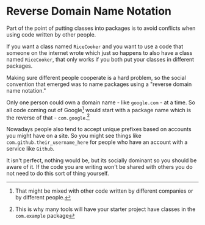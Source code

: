 # Reverse Domain Name Notation

Part of the point of putting classes into packages
is to avoid conflicts when using code written by other people.

If you want a class named `RiceCooker` and you want to use a code that someone
on the internet wrote which just so happens to also have a class named `RiceCooker`,
that only works if you both put your classes in different packages.

Making sure different people cooperate is a hard problem, so the social convention
that emerged was to name packages using a "reverse domain name notation."

Only one person could own a domain name - like `google.com` - at a time. So all
code coming out of Google[^shared] would start with a package name which is the reverse
of that - `com.google`.[^thisiswhy] 

Nowadays people also tend to accept unique prefixes based on accounts you might have on a site. So you might see things like `com.github.their_username_here` for people who have an account with a service like `Github`.

It isn't perfect, nothing would be, but its socially dominant so you should be aware of it. If the code you are writing won't be shared with others you do not need to do this sort of thing yourself.


[^shared]: That might be mixed with other code written by different companies or by different people.

[^thisiswhy]: This is why many tools will have your starter project have classes in the `com.example` package